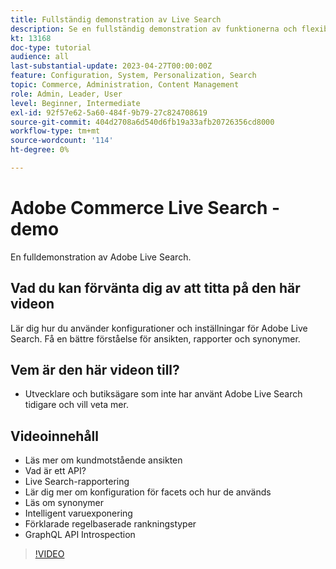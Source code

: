 ```yaml
---
title: Fullständig demonstration av Live Search
description: Se en fullständig demonstration av funktionerna och flexibiliteten i Live Search
kt: 13168
doc-type: tutorial
audience: all
last-substantial-update: 2023-04-27T00:00:00Z
feature: Configuration, System, Personalization, Search
topic: Commerce, Administration, Content Management
role: Admin, Leader, User
level: Beginner, Intermediate
exl-id: 92f57e62-5a60-484f-9b79-27c824708619
source-git-commit: 404d2708a6d540d6fb19a33afb20726356cd8000
workflow-type: tm+mt
source-wordcount: '114'
ht-degree: 0%

---
```


# Adobe Commerce Live Search - demo

En fulldemonstration av Adobe Live Search.

## Vad du kan förvänta dig av att titta på den här videon

Lär dig hur du använder konfigurationer och inställningar för Adobe Live Search. Få en bättre förståelse för ansikten, rapporter och synonymer.

## Vem är den här videon till?

* Utvecklare och butiksägare som inte har använt Adobe Live Search tidigare och vill veta mer.

## Videoinnehåll

* Läs mer om kundmotstående ansikten
* Vad är ett API?
* Live Search-rapportering
* Lär dig mer om konfiguration för facets och hur de används
* Läs om synonymer
* Intelligent varuexponering
* Förklarade regelbaserade rankningstyper
* GraphQL API Introspection

>[!VIDEO](https://video.tv.adobe.com/v/3418996?learn=on)
